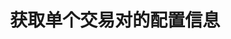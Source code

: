 ---
title: 获取单个交易对的配置信息
position_number: 3
type: get
description: /market/public/symbol/detail
parameters:
    -
        name: symbol
        type: string
        mandatory: true
        default: N/A
        description: 交易对
        ranges:
content_markdown: 注：**此方法不需要签名**
left_code_blocks:
    -
        code_block: "public void getKLine() {\r\n\tString text = HttpUtil.get(URL + \"/data/api/v1/future-u/market/getKLine?market=btc_usdt&type=1min&since=0\");\r\n\tSystem.out.println(text);\r\n}"
        title: Java
        language: java
right_code_blocks:
    - code_block: |-
        {
         "msgInfo": {
            "code": "",
            "msg": ""
          },
          "msg": "",
          "data": {
               "baseCoin": "",      //标的资产
               "baseCoinDisplayPrecision": 0,  //标的币种显示精度
               "baseCoinPrecision": 0,  //标的币种精度
               "cnDesc": "",  //合约中文描述
               "cnName": "",  //合约中文名称
               "cnRemark": "",  //合约备注(中文)
               "contractSize": 0,  //合约乘数（面值）
               "contractType": "",  //合约类型，永续，交割
               "deliveryCompletion": false, //交割是否完成
               "deliveryDate": 0,  //交割时间
               "deliveryPrice": 0,  //交割价格
               "depthPrecisionMerge": 0,  //盘口精度合并
               "enDesc": "",      //合约英文描述
               "enName": "",      //合约英文名称
               "enRemark": "",    //合约备注(英文)
               "initLeverage": 0,  //初始杠杆倍数
               "initPositionType": "",  //初始仓位类型
               "isDisplay": false,      //是否展示
               "isOpenApi": false,      //是否支持OpenApi|
               "labels": [],            //标签
               "liquidationFee": 0,     //强平手续费
               "makerFee": 0,           //maker手续费
               "marketTakeBound": 0,    //市价单最多价格偏离
               "maxEntrusts": 0,        //最多open条件单
               "maxNotional": 0,        //最大名义价值
               "maxOpenOrders": 0,      //最多open订单
               "maxPrice": 0,           //预测合约价格上限(原型指数价格上限)
               "minNotional": 0,        //最小名义价值
               "minPrice": 0,           //预测合约价格下限(原型指数价格下限)
               "minQty": 0,             //最小数量
               "minStepPrice": 0,       //最小价格变动单位
               "multiplierDown": 0,     //限价卖单下限百分比
               "multiplierUp": 0,       //限价买单价格上限百分比
               "onboardDate": 0,        //上线时间
               "pair": "",              //标的交易对
               "plates": [],
               "predictEventParam": "",   //事件关联参数
               "predictEventSort": "",    //事件关联排序:WIN 胜, FLAT 平, NEGATIVE 负
               "predictEventType": "",    //预测事件类型:PERPETUAL 永续事件，ONCE 单事件
               "pricePrecision": 0,       //价格精度
               "productType": "",         //合约类型，perpetual, futures，不区分交割间隔
               "quantityPrecision": 0,     //数量精度
               "quoteCoin": "",            //报价资产
               "quoteCoinDisplayPrecision": 0,  //报价币种显示精度
               "quoteCoinPrecision": 0,         //报价币种精度
               "state": 0,                    //状态
               "supportEntrustType": "",      //支持计划委托类型
               "supportOrderType": "",        //支持订单类型
               "supportPositionType": "",     //支持仓位类型
               "supportTimeInForce": "",      //支持有效方式
               "symbol": "",                  //交易对
               "symbolGroupId": 0,
               "takerFee": 0,                  //手续费
               "tradeSwitch": false,           //交易对开关
               "underlyingType": ""            //标的类型，币本位，u本位
             },
          "code": 200
        }
      title: Response
      language: json
---